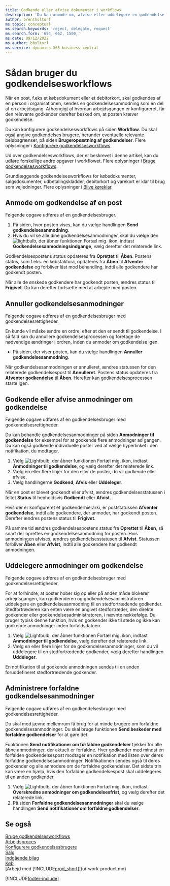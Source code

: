 ```yaml
---
title: Godkende eller afvise dokumenter i workflows
description: 'Du kan anmode om, afvise eller uddelegere en godkendelse af f.eks. et købs- eller salgsdokument som en del af et workflow.'
author: brentholtorf
ms.topic: conceptual
ms.search.keywords: 'reject, delegate, request'
ms.search.form: '654, 662, 1500,'
ms.date: 09/12/2022
ms.author: bholtorf
ms.service: dynamics-365-business-central
---
```

# Sådan bruger du godkendelsesworkflows

Når en post, f.eks et købsdokument eller et debitorkort, skal godkendes af en person i organisationen, sendes en godkendelsesanmodning som en del af en arbejdsgang. Afhængigt af hvordan arbejdsgangen er konfigureret, får den relevante godkender derefter besked om, at posten kræver godkendelse.

Du kan konfigurere godkendelsesworkflows på siden **Workflow**. Du skal også angive godkendelses brugere, herunder eventuelle relevante beløbsgrænser, på siden **Brugeropsætning af godkendelser**. Flere oplysninger i [Konfigurere godkendelsesworkflows](across-set-up-workflows.md).  

Ud over godkendelsesworkflows, der er beskrevet i denne artikel, kan du udføre forskellige andre opgaver i workflowet. Flere oplysninger i [Bruge godkendelsesworkflows](across-use-workflows.md).

Grundlæggende godkendelsesworkflows for købsdokumenter, salgsdokumenter, udbetalingskladder, debitorkort og varekort er klar til brug som vejledninger. Flere oplysninger i [Blive køreklar](ui-get-ready-business.md).

## Anmode om godkendelse af en post

Følgende opgave udføres af en godkendelsesbruger.

1. På siden, hvor posten vises, kan du vælge handlingen **Send godkendelsesanmodning**.
2. Hvis du vil se alle dine godkendelsesanmodninger, skal du vælge den ![lightbulb, der åbner funktionen Fortæl mig.](media/ui-search/search_small.png "Fortæl mig, hvad du vil foretage dig") ikon, indtast **Godkendelsesanmodningsindgange**, vælg derefter det relaterede link.  

Godkendelsespostens status opdateres fra **Oprettet** til **Åben**. Postens status, som f.eks. en købsfaktura, opdateres fra **Åben** til **Afventer godkendelse** og forbliver låst mod behandling, indtil alle godkendere har godkendt posten.

Når alle de ønskede godkendere har godkendt posten, ændres status til **Frigivet**. Du kan derefter fortsætte med at arbejde med posten.

## Annuller godkendelsesanmodninger

Følgende opgave udføres af en godkendelsesbruger med godkendelsesrettigheder.

En kunde vil måske ændre en ordre, efter at den er sendt til godkendelse. I så fald kan du annullere godkendelsesprocessen og foretage de nødvendige ændringer i ordren, inden du anmoder om godkendelse igen.

- På siden, der viser posten, kan du vælge handlingen **Annuller godkendelsesanmodning**.

Når godkendelsesanmodningen er annulleret, ændres statussen for den relaterede godkendelsespost til **Annulleret**. Postens status opdateres fra **Afventer godkendelse** til **Åben**. Herefter kan godkendelsesprocessen starte igen.

## Godkende eller afvise anmodninger om godkendelse

Følgende opgave udføres af en godkendelsesbruger med godkendelsesrettigheder.

Du kan behandle godkendelsesanmodninger på siden **Anmodninger til godkendelse** for eksempel for at godkende flere anmodninger ad gangen. Du kan også godkende individuelle poster ved at vælge hyperlinket i den notifikation, du modtager.

1. Vælg ![Lightbulb, der åbner funktionen Fortæl mig.](media/ui-search/search_small.png "Fortæl mig, hvad du vil foretage dig") ikon, indtast **Anmodninger til godkendelse**, og vælg derefter det relaterede link.
2. Vælg en eller flere linjer for den eller de poster, du vil godkende eller afvise.
3. Vælg handlingerne **Godkend**, **Afvis** eller **Uddeleger**.

Når en post er blevet godkendt eller afvist, ændres godkendelsesstatussen i feltet **Status** til henholdsvis **Godkendt** eller **Afvist**.

Hvis der er konfigureret et godkenderhierarki, er poststatussen **Afventer godkendelse**, indtil alle godkendere, der anmoder, har godkendt posten. Derefter ændres postens status til **Frigivet**.

På samme tid ændres godkendelsespostens status fra **Oprettet** til **Åben**, så snart der oprettes en godkendelsesanmodning for posten. Hvis anmodningen afvises, ændres godkendelsesstatusen til **Afvist**. Statussen forbliver **Åben** eller **Afvist**, indtil alle godkendere har godkendt anmodningen.

## Uddelegere anmodninger om godkendelse

Følgende opgave udføres af en godkendelsesbruger med godkendelsesrettigheder.

For at forhindre, at poster hober sig op eller på anden måde blokerer arbejdsgangen, kan godkenderen og godkendelsesaministratoren uddelegere en godkendelsesanmodning til en stedfortrædende godkender. Stedfortræderen kan enten være en angivet stedfortræder, den direkte godkender eller godkendelsesadministratoren, i nævnte rækkefølge. Du bruger typisk denne funktion, hvis en godkender ikke til stede og ikke kan godkende anmodninger inden forfaldsdatoen.

1. Vælg ![Lightbulb, der åbner funktionen Fortæl mig.](media/ui-search/search_small.png "Fortæl mig, hvad du vil foretage dig") ikon, indtast **Anmodninger til godkendelse**, vælg derefter det relaterede link.
2. Vælg en eller flere linjer for de godkendelsesanmodninger, som du vil uddelegere til en stedfortrædende godkender, vælg derefter handlingen **Uddeleger**.

En notifikation til at godkende anmodningen sendes til en anden foruddefineret stedfortrædende godkender.

## Administrere forfaldne godkendelsesanmodninger

Følgende opgave udføres af en godkendelsesbruger med godkendelsesrettigheder.

Du skal med jævne mellemrum få brug for at minde brugere om forfaldne godkendelsesanmodninger. Du skal bruge funktionen **Send beskeder med forfaldne godkendelser** for at gøre det.

Funktionen **Send notifikationer om forfaldne godkendelser** tjekker for alle åbne anmodninger, der aktuelt er forfaldne. Hver godkender med mindst én forfalden godkendelsespost modtager en notifikation med listen over deres forfaldne godkendelsesanmodninger. Notifikationen sendes også til deres godkender og alle anmodere om de forfaldne godkendelser. Det sidste trin kan være en hjælp, hvis den forfaldne godkendelsespost skal uddelegeres til en anden godkender.

1. Vælg ![Lightbulb, der åbner funktionen Fortæl mig.](media/ui-search/search_small.png "Fortæl mig, hvad du vil foretage dig") ikon, indtast **Overskredne anmodninger om godkendelsesfrist**, og vælg derefter det relaterede link.
2. På siden **Forfaldne godkendelsesanmodninger** skal du vælge handlingen **Send notifikationer om forfaldne godkendelser**.

## Se også

[Bruge godkendelsesworkflows](across-use-workflows.md)  
[Arbejdsproces](across-workflow.md)  
[Konfigurere godkendelsesbrugere](across-how-to-set-up-approval-users.md)  
[Salg](sales-manage-sales.md)  
[Indgående bilag](across-income-documents.md)  
[Køb](purchasing-manage-purchasing.md)  
[Arbejd med [!INCLUDE[prod_short](includes/prod_short.md)]](ui-work-product.md)  

[!INCLUDE[footer-include](includes/footer-banner.md)]

